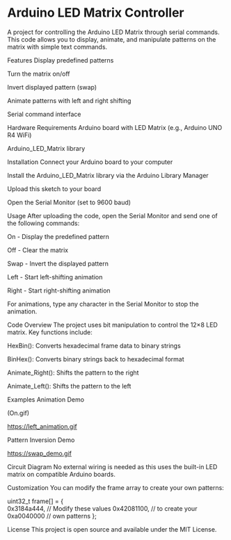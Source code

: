 # Arduino LED Matrix Controller
A project for controlling the Arduino LED Matrix through serial commands. This code allows you to display, animate, and manipulate patterns on the matrix with simple text commands.

Features
Display predefined patterns

Turn the matrix on/off

Invert displayed pattern (swap)

Animate patterns with left and right shifting

Serial command interface

Hardware Requirements
Arduino board with LED Matrix (e.g., Arduino UNO R4 WiFi)

Arduino_LED_Matrix library

Installation
Connect your Arduino board to your computer

Install the Arduino_LED_Matrix library via the Arduino Library Manager

Upload this sketch to your board

Open the Serial Monitor (set to 9600 baud)

Usage
After uploading the code, open the Serial Monitor and send one of the following commands:

On - Display the predefined pattern

Off - Clear the matrix

Swap - Invert the displayed pattern

Left - Start left-shifting animation

Right - Start right-shifting animation

For animations, type any character in the Serial Monitor to stop the animation.

Code Overview
The project uses bit manipulation to control the 12×8 LED matrix. Key functions include:

HexBin(): Converts hexadecimal frame data to binary strings

BinHex(): Converts binary strings back to hexadecimal format

Animate_Right(): Shifts the pattern to the right

Animate_Left(): Shifts the pattern to the left

Examples
Animation Demo
<!-- Leave this section to add a GIF showing the animation -->
(On.gif)

<!-- Leave this section to add a GIF showing the left animation -->
https://left_animation.gif <!-- Replace with actual GIF -->

Pattern Inversion Demo
<!-- Leave this section to add a GIF showing the swap function -->
https://swap_demo.gif <!-- Replace with actual GIF -->

Circuit Diagram
No external wiring is needed as this uses the built-in LED matrix on compatible Arduino boards.

Customization
You can modify the frame array to create your own patterns:

uint32_t frame[] = {   
  0x3184a444,   // Modify these values
  0x42081100,   // to create your
  0xa0040000    // own patterns
};

License
This project is open source and available under the MIT License.
